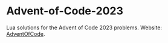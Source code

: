 # Advent-of-Code-2023
Lua solutions for the Advent of Code 2023 problems. Website: [AdventOfCode](https://adventofcode.com).
